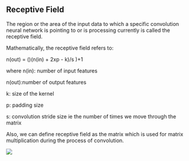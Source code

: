 ## Receptive Field

The region or the area of the input data to which a specific convolution neural network is pointing to or is processing currently is called the receptive field. <br/>

Mathematically, the receptive field refers to: <br/>

n(out) = ()(n(in) + 2xp - k)/s )+1

where n(in): number of input features <br/>

n(out):number of output features<br/>

k: size of the kernel <br/>

p: padding size <br/>

s: convolution stride size ie the number of times we move through the matrix <br/>

Also, we can define receptive field as the matrix which is used for matrix multiplication during the process of convolution.

<img src="https://cdn-images-1.medium.com/max/1600/0*1PSMTM8Brk0hsJuF."/>